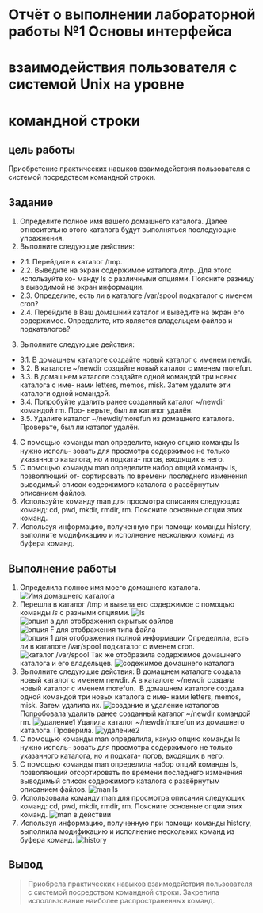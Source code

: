 # Отчёт о выполнении лабораторной работы №1 Основы интерфейса
# взаимодействия пользователя с системой Unix на уровне
# командной строки
## цель работы 
Приобретение практических навыков взаимодействия пользователя с системой
посредством командной строки.
## Задание 
1. Определите полное имя вашего домашнего каталога. Далее относительно этого
каталога будут выполняться последующие упражнения.
2. Выполните следующие действия:
- 2.1. Перейдите в каталог /tmp.
- 2.2. Выведите на экран содержимое каталога /tmp. Для этого используйте ко-
манду ls с различными опциями. Поясните разницу в выводимой на экран
информации.
- 2.3. Определите, есть ли в каталоге /var/spool подкаталог с именем cron?
- 2.4. Перейдите в Ваш домашний каталог и выведите на экран его содержимое.
Определите, кто является владельцем файлов и подкаталогов?
3. Выполните следующие действия:
- 3.1. В домашнем каталоге создайте новый каталог с именем newdir.
- 3.2. В каталоге ~/newdir создайте новый каталог с именем morefun.
- 3.3. В домашнем каталоге создайте одной командой три новых каталога с име-
нами letters, memos, misk. Затем удалите эти каталоги одной командой.
- 3.4. Попробуйте удалить ранее созданный каталог ~/newdir командой rm. Про-
верьте, был ли каталог удалён.
- 3.5. Удалите каталог ~/newdir/morefun из домашнего каталога. Проверьте,
был ли каталог удалён.
4. С помощью команды man определите, какую опцию команды ls нужно исполь-
зовать для просмотра содержимое не только указанного каталога, но и подката-
логов, входящих в него.
5. С помощью команды man определите набор опций команды ls, позволяющий от-
сортировать по времени последнего изменения выводимый список содержимого
каталога с развёрнутым описанием файлов.
6. Используйте команду man для просмотра описания следующих команд: cd, pwd,
mkdir, rmdir, rm. Поясните основные опции этих команд.
7. Используя информацию, полученную при помощи команды history, выполните
модификацию и исполнение нескольких команд из буфера команд.
## Выполнение работы
1.  Определила полное имя моего домашнего каталога.
![Имя домашнего каталога]()
2. Перешла в каталог /tmp и вывела его содержимое с помощью команды *ls* с разными опциями.
![*ls*]()
![опция *а* для отображения скрытых файлов]()
![опция  *F* для отображения типа файла]()
![опция *1* для отображения полной информации]()
Определила, есть ли в каталоге /var/spool подкаталог с именем cron.
![каталог /var/spool]()
Так же отобразила содержимое домашнего каталога и его владельцев.
![содежимое домашнего каталога]()
3. Выполните следующие действия:
 В домашнем каталоге создала новый каталог с именем newdir. А в каталоге ~/newdir создала новый каталог с именем morefun.
 ![]()
 В домашнем каталоге создала одной командой три новых каталога с име-
нами letters, memos, misk. Затем удалила их.
![создание и удаление каталогов]()
Попробовала удалить ранее созданный каталог ~/newdir командой rm. 
![удаление1]()
Удалила каталог ~/newdir/morefun из домашнего каталога. Проверила.
![удаление2]()
4. С помощью команды man определила, какую опцию команды ls нужно исполь-
зовать для просмотра содержимого не только указанного каталога, но и подката-
логов, входящих в него.
5. С помощью команды man определила набор опций команды ls, позволяющий отсортировать по 
времени последнего изменения выводимый список содержимого
каталога с развёрнутым описанием файлов.
![man ls]()
6. Использовала команду man для просмотра описания следующих команд: cd, pwd,
mkdir, rmdir, rm. Поясните основные опции этих команд.
![man в действии]()
7. Используя информацию, полученную при помощи команды history, выполнила
модификацию и исполнение нескольких команд из буфера команд.
![history]()
## Вывод
> Приобрела практических навыков взаимодействия пользователя с системой
> посредством командной строки. Закрепила исполльзование наиболее распространенных команд.

